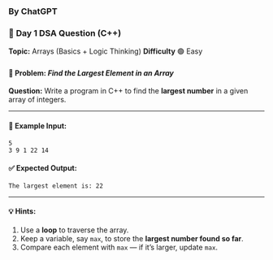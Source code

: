 ### By ChatGPT

### 🔹 **Day 1 DSA Question (C++)**

**Topic:** Arrays (Basics + Logic Thinking)
**Difficulty** 🟢 Easy
#### 🧩 Problem: *Find the Largest Element in an Array*

**Question:**
Write a program in C++ to find the **largest number** in a given array of integers.

---

#### 🧠 **Example Input:**

```
5
3 9 1 22 14
```

#### ✅ **Expected Output:**

```
The largest element is: 22
```

---

#### 💡 **Hints:**

1. Use a **loop** to traverse the array.
2. Keep a variable, say `max`, to store the **largest number found so far**.
3. Compare each element with `max` — if it’s larger, update `max`.